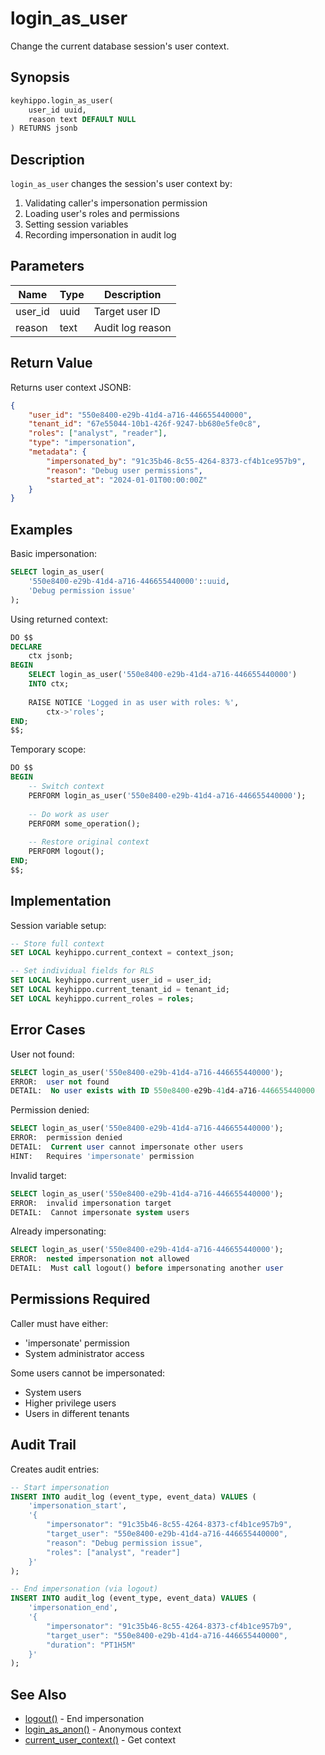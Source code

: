 # login_as_user

Change the current database session's user context.

## Synopsis

```sql
keyhippo.login_as_user(
    user_id uuid,
    reason text DEFAULT NULL
) RETURNS jsonb
```

## Description

`login_as_user` changes the session's user context by:
1. Validating caller's impersonation permission
2. Loading user's roles and permissions
3. Setting session variables
4. Recording impersonation in audit log

## Parameters

| Name | Type | Description |
|------|------|-------------|
| user_id | uuid | Target user ID |
| reason | text | Audit log reason |

## Return Value

Returns user context JSONB:
```json
{
    "user_id": "550e8400-e29b-41d4-a716-446655440000",
    "tenant_id": "67e55044-10b1-426f-9247-bb680e5fe0c8",
    "roles": ["analyst", "reader"],
    "type": "impersonation",
    "metadata": {
        "impersonated_by": "91c35b46-8c55-4264-8373-cf4b1ce957b9",
        "reason": "Debug user permissions",
        "started_at": "2024-01-01T00:00:00Z"
    }
}
```

## Examples

Basic impersonation:
```sql
SELECT login_as_user(
    '550e8400-e29b-41d4-a716-446655440000'::uuid,
    'Debug permission issue'
);
```

Using returned context:
```sql
DO $$
DECLARE
    ctx jsonb;
BEGIN
    SELECT login_as_user('550e8400-e29b-41d4-a716-446655440000') 
    INTO ctx;
    
    RAISE NOTICE 'Logged in as user with roles: %',
        ctx->'roles';
END;
$$;
```

Temporary scope:
```sql
DO $$
BEGIN
    -- Switch context
    PERFORM login_as_user('550e8400-e29b-41d4-a716-446655440000');
    
    -- Do work as user
    PERFORM some_operation();
    
    -- Restore original context
    PERFORM logout();
END;
$$;
```

## Implementation

Session variable setup:
```sql
-- Store full context
SET LOCAL keyhippo.current_context = context_json;

-- Set individual fields for RLS
SET LOCAL keyhippo.current_user_id = user_id;
SET LOCAL keyhippo.current_tenant_id = tenant_id;
SET LOCAL keyhippo.current_roles = roles;
```

## Error Cases

User not found:
```sql
SELECT login_as_user('550e8400-e29b-41d4-a716-446655440000');
ERROR:  user not found
DETAIL:  No user exists with ID 550e8400-e29b-41d4-a716-446655440000
```

Permission denied:
```sql
SELECT login_as_user('550e8400-e29b-41d4-a716-446655440000');
ERROR:  permission denied
DETAIL:  Current user cannot impersonate other users
HINT:   Requires 'impersonate' permission
```

Invalid target:
```sql
SELECT login_as_user('550e8400-e29b-41d4-a716-446655440000');
ERROR:  invalid impersonation target
DETAIL:  Cannot impersonate system users
```

Already impersonating:
```sql
SELECT login_as_user('550e8400-e29b-41d4-a716-446655440000');
ERROR:  nested impersonation not allowed
DETAIL:  Must call logout() before impersonating another user
```

## Permissions Required

Caller must have either:
- 'impersonate' permission
- System administrator access

Some users cannot be impersonated:
- System users
- Higher privilege users
- Users in different tenants

## Audit Trail

Creates audit entries:
```sql
-- Start impersonation
INSERT INTO audit_log (event_type, event_data) VALUES (
    'impersonation_start',
    '{
        "impersonator": "91c35b46-8c55-4264-8373-cf4b1ce957b9",
        "target_user": "550e8400-e29b-41d4-a716-446655440000",
        "reason": "Debug permission issue",
        "roles": ["analyst", "reader"]
    }'
);

-- End impersonation (via logout)
INSERT INTO audit_log (event_type, event_data) VALUES (
    'impersonation_end',
    '{
        "impersonator": "91c35b46-8c55-4264-8373-cf4b1ce957b9",
        "target_user": "550e8400-e29b-41d4-a716-446655440000",
        "duration": "PT1H5M"
    }'
);
```

## See Also

- [logout()](logout.md) - End impersonation
- [login_as_anon()](login_as_anon.md) - Anonymous context
- [current_user_context()](current_user_context.md) - Get context